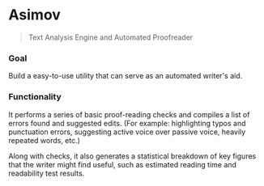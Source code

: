 # Asimov
> Text Analysis Engine and Automated Proofreader

### Goal
Build a easy-to-use utility that can serve as an automated writer's aid.

### Functionality

It performs a series of basic proof-reading checks and compiles a list of errors found and suggested edits. (For example: highlighting typos and punctuation errors, suggesting active voice over passive voice, heavily repeated words, etc.) 

Along with checks, it also generates a statistical breakdown of key figures that the writer might find useful, such as estimated reading time and readability test results.
